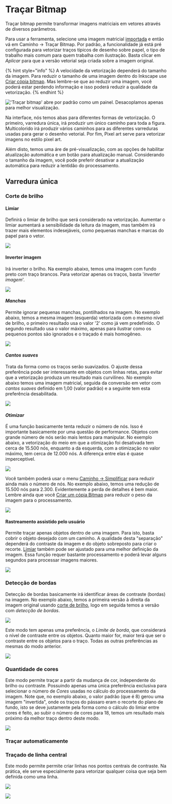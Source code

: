# Traçar Bitmap

Traçar bitmap permite transformar imagens matriciais em vetores através de diversos parâmetros.

Para usar a ferramenta, selecione uma imagem matricial [importada](../../importar.md) e então vá em Caminho → Traçar Bitmap. Por padrão, a funcionalidade já está pré configurada para vetorizar traços típicos de desenho sobre papel, o tipo de trabalho mais comum para quem trabalha com ilustração. Basta clicar em _Aplicar_ para que a versão vetorial seja criada sobre a imagem original.

{% hint style="info" %}
A velocidade da vetorização dependerá do tamanho da imagem. Para reduzir o tamanho de uma imagem dentro do Inkscape use [Criar cópia bitmap](../../menu-editar/#criar-copia-bitmap). Mas lembre-se que ao reduzir uma imagem, você poderá estar perdendo informação e isso poderá reduzir a qualidade da vetorização.
{% endhint %}

!['Traçar bitmap' abre por padrão como um painel. Desacoplamos apenas para melhor visualização.](<../../.gitbook/assets/image (55).png>)

Na interface, nós temos abas para diferentes formas de vetorização. O primeiro, varredura única, irá produzir um único caminho para toda a figura. Multicolorido irá produzir vários caminhos para as diferentes varreduras usadas para gerar o desenho vetorial. Por fim, Pixel art serve para vetorizar imagens no estilo pixel art.&#x20;

Além disto, temos uma áre de pré-visualização, com as opções de habilitar atualização automática e um botão para atualização manual. Considerando o tamanho da imagem, você pode preferir desativar a atualização automática para reduzir a lentidão do processamento.

## Varredura única&#x20;

### Corte de brilho

#### Limiar

Definirá o limiar de brilho que será considerado na vetorização. Aumentar o limiar aumentará a sensibilidade da leitura da imagem, mas também irá trazer mais elementos indesejáveis, como pequenas manchas e marcas do papel para o vetor.

![](<../../.gitbook/assets/Peek 12-07-2022 12-17.gif>)

#### Inverter imagem

Irá inverter o brilho. Na exemplo abaixo, temos uma imagem com fundo preto com traço brancos. Para vetorizar apenas os traços, basta '_inverter imagem_'.

![](<../../.gitbook/assets/Peek 12-07-2022 13-02.gif>)

#### _Manchas_

Permite ignorar pequenas manchas, pontilhados na imagem. No exemplo abaixo, temos a mesma imagem (esquerda) vetorizada com o mesmo nível de brilho, o primeiro resultado usa o valor '2' como já vem predefinido. O segundo resultado usa o valor máximo, apenas para ilustrar como os pequenos pontos são ignorados e o traçado é mais homogêneo.&#x20;

![](<../../.gitbook/assets/image (59) (1).png>)

#### _Cantos suaves_

Trata da forma como os traços serão suavizados. O ajuste dessa preferência pode ser interessante em objetos com linhas retas, para evitar que a vetorização produza um resultado mais curvilíneo. No exemplo abaixo temos uma imagem matricial, seguida da conversão em vetor com _cantos suaves_ definido em 1,00 (valor padrão) e a seguinte tem esta preferência desabilitada.

![](<../../.gitbook/assets/image (54).png>)

#### _Otimizar_

É uma função basicamente tenta reduzir o número de nós. Isso é importante basicamente por uma questão de performance. Objetos com grande número de nós serão mais lentos para manipular. No exemplo abaixo, a vetorização do meio em que a otimização foi desativada tem cerca de 15.500 nós, enquanto a da esquerda, com a otimização no valor máximo, tem cerca de 12.000 nós. A diferença entre elas é quase imperceptível.&#x20;

![](<../../.gitbook/assets/image (56).png>)

Você também poderá usar o menu [Caminho → Simplificar](../#simplificar) para reduzir ainda mais o número de nós. No exemplo abaixo, temos uma redução de 15.500 nós para 2.300. Evidentemente a perda de detalhes é bem maior. Lembre ainda que você [Criar um cópia Bitmap](../../menu-editar/#criar-copia-bitmap) para reduzir o peso da imagem para o processamento.

![](<../../.gitbook/assets/image (43).png>)

#### Rastreamento assistido pelo usuário

Permite traçar apenas objetos dentro de uma imagem. Para isto, basta cobrir o objeto desejado com um caminho. A qualidade desta "separação" dependerá do contraste da imagem e do objeto sobreposto para criar o recorte. [Limiar](./#limiar) também pode ser ajustado para uma melhor definição da imagem. Essa função requer bastante processamento e poderá levar alguns segundos para processar imagens maiores.

![](<../../.gitbook/assets/image (46) (1).png>)

### Detecção de bordas

Detecção de bordas basicamente irá identificar áreas de contraste (bordas) na imagem. No exemplo abaixo, temos a primeira versão à direita da imagem original usando [corte de brilho](./#corte-de-brilho), logo em seguida temos a versão com _detecção de bordas_. &#x20;

![](<../../.gitbook/assets/image (37).png>)

Este modo tem apenas uma preferência, o _Limite de borda_, que considerará o nível de contraste entre os objetos. Quanto maior for, maior terá que ser o contraste entre os objetos para o traço. Todas as outras preferências as mesmas do modo anterior.

![](<../../.gitbook/assets/image (21) (1).png>)

### Quantidade de cores

Este modo permite traçar a partir da mudança de cor, independente do brilho ou contraste. Possuindo apenas uma única preferência exclusiva para selecionar o número de _Cores_ usadas no cálculo do processamento da imagem. Note que, no exemplo abaixo, o valor padrão (que é 8) gerou uma imagem "invertida", onde os traços do pássaro eram o recorte do plano de fundo, isto se deve justamente pela forma como o cálculo do limiar entre cores é feito, ao subir o número de cores para 18, temos um resultado mais próximo da melhor traço dentro deste modo.

![](<../../.gitbook/assets/image (27) (1).png>)

### Traçar automaticamente



### Traçado de linha central&#x20;

Este modo permite permite criar linhas nos pontos centrais de contraste. Na prática, ele serve especialmente para vetorizar qualquer coisa que seja bem definida como uma linha.&#x20;

![](<../../.gitbook/assets/image (17).png>)





![](<../../.gitbook/assets/image (4) (1).png>)
